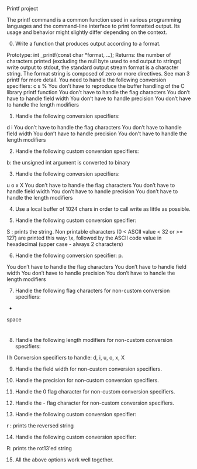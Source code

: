 Printf project

The printf command is a common function used in various programming languages and the command-line interface to print formatted output. Its usage and behavior might slightly differ depending on the context.

0. Write a function that produces output according to a format.

Prototype: int _printf(const char *format, ...);
Returns: the number of characters printed (excluding the null byte used to end output to strings)
write output to stdout, the standard output stream
format is a character string. The format string is composed of zero or more directives. See man 3 printf for more detail. You need to handle the following conversion specifiers:
c
s
%
You don’t have to reproduce the buffer handling of the C library printf function
You don’t have to handle the flag characters
You don’t have to handle field width
You don’t have to handle precision
You don’t have to handle the length modifiers

1. Handle the following conversion specifiers:

d
i
You don’t have to handle the flag characters
You don’t have to handle field width
You don’t have to handle precision
You don’t have to handle the length modifiers

2. Handle the following custom conversion specifiers:

b: the unsigned int argument is converted to binary

3. Handle the following conversion specifiers:

u
o
x
X
You don’t have to handle the flag characters
You don’t have to handle field width
You don’t have to handle precision
You don’t have to handle the length modifiers

4. Use a local buffer of 1024 chars in order to call write as little as possible.

5. Handle the following custom conversion specifier:

S : prints the string.
Non printable characters (0 < ASCII value < 32 or >= 127) are printed this way: \x, followed by the ASCII code value in hexadecimal (upper case - always 2 characters)

6. Handle the following conversion specifier: p.

You don’t have to handle the flag characters
You don’t have to handle field width
You don’t have to handle precision
You don’t have to handle the length modifiers

7. Handle the following flag characters for non-custom conversion specifiers:

+
space
#

8. Handle the following length modifiers for non-custom conversion specifiers:

l
h
Conversion specifiers to handle: d, i, u, o, x, X

9. Handle the field width for non-custom conversion specifiers.

10. Handle the precision for non-custom conversion specifiers.

11. Handle the 0 flag character for non-custom conversion specifiers.

12. Handle the - flag character for non-custom conversion specifiers.

13. Handle the following custom conversion specifier:

r : prints the reversed string

14. Handle the following custom conversion specifier:

R: prints the rot13'ed string

15. All the above options work well together.

